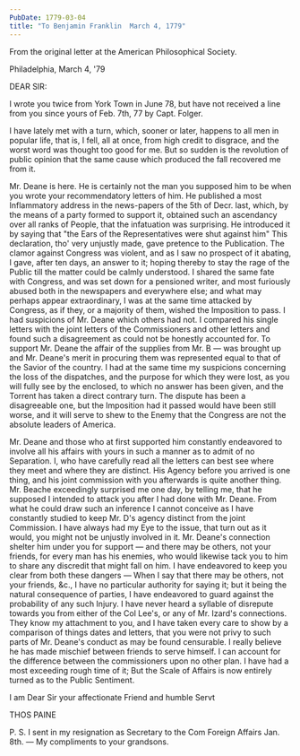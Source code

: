 ```yaml
---
PubDate: 1779-03-04
title: "To Benjamin Franklin  March 4, 1779"
---
```


   From the original letter at the American Philosophical Society.

   Philadelphia, March 4, '79

   DEAR SIR:

   I wrote you twice from York Town in June 78, but have not received a line
   from you since yours of Feb. 7th, 77 by Capt. Folger.

   I have lately met with a turn, which, sooner or later, happens to all men
   in popular life, that is, I fell, all at once, from high credit to
   disgrace, and the worst word was thought too good for me. But so sudden is
   the revolution of public opinion that the same cause which produced the
   fall recovered me from it.

   Mr. Deane is here. He is certainly not the man you supposed him to be when
   you wrote your recommendatory letters of him. He published a most
   Inflammatory address in the news-papers of the 5th of Decr. last, which,
   by the means of a party formed to support it, obtained such an ascendancy
   over all ranks of People, that the infatuation was surprising. He
   introduced it by saying that "the Ears of the Representatives were shut
   against him" This declaration, tho' very unjustly made, gave pretence
   to the Publication. The clamor against Congress was violent, and as I saw
   no prospect of it abating, I gave, after ten days, an answer to it; hoping
   thereby to stay the rage of the Public till the matter could be calmly
   understood. I shared the same fate with Congress, and was set down for a
   pensioned writer, and most furiously abused both in the newspapers and
   everywhere else; and what may perhaps appear extraordinary, I was at the
   same time attacked by Congress, as if they, or a majority of them, wished
   the Imposition to pass. I had suspicions of Mr. Deane which others had
   not. I compared his single letters with the joint letters of the
   Commissioners and other letters and found such a disagreement as could not
   be honestly accounted for. To support Mr. Deane the affair of the supplies
   from Mr. B &mdash; was brought up and Mr. Deane's merit in procuring them was
   represented equal to that of the Savior of the country. I had at the same
   time my suspicions concerning the loss of the dispatches, and the purpose
   for which they were lost, as you will fully see by the enclosed, to which
   no answer has been given, and the Torrent has taken a direct contrary
   turn. The dispute has been a disagreeable one, but the Imposition had it
   passed would have been still worse, and it will serve to shew to the Enemy
   that the Congress are not the absolute leaders of America.

   Mr. Deane and those who at first supported him constantly endeavored to
   involve all his affairs with yours in such a manner as to admit of no
   Separation. I, who have carefully read all the letters can best see where
   they meet and where they are distinct. His Agency before you arrived is
   one thing, and his joint commission with you afterwards is quite another
   thing. Mr. Beache exceedingly surprised me one day, by telling me, that
   he supposed I intended to attack you after I had done with Mr. Deane. From
   what he could draw such an inference I cannot conceive as I have
   constantly studied to keep Mr. D's agency distinct from the joint
   Commission. I have always had my Eye to the issue, that turn out as it
   would, you might not be unjustly involved in it. Mr. Deane's connection
   shelter him under you for support &mdash; and there may be others, not your
   friends, for every man has his enemies, who would likewise tack you to him
   to share any discredit that might fall on him. I have endeavored to keep
   you clear from both these dangers &mdash; When I say that there may be others,
   not your friends, &c., I have no particular authority for saying it; but
   it being the natural consequence of parties, I have endeavored to guard
   against the probability of any such Injury. I have never heard a syllable of
   disrepute towards you from either of the Col Lee's, or any of Mr.
   Izard's connections. They know my attachment to you, and I have taken
   every care to show by a comparison of things dates and letters, that you
   were not privy to such parts of Mr. Deane's conduct as may be found
   censurable. I really believe he has made mischief between friends to serve
   himself. I can account for the difference between the commissioners upon
   no other plan. I have had a most exceeding rough time of it; But the Scale
   of Affairs is now entirely turned as to the Public Sentiment.

   I am Dear Sir your affectionate Friend and humble Servt

   THOS PAINE

   P. S. I sent in my resignation as Secretary to the Com Foreign
   Affairs Jan. 8th. &mdash; My compliments to your grandsons.


